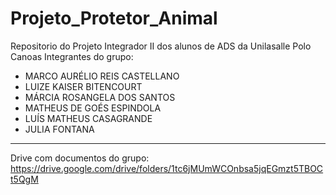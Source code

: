 # Projeto_Protetor_Animal

Repositorio do Projeto Integrador II dos alunos de ADS da Unilasalle Polo Canoas
Integrantes do grupo:
- MARCO AURÉLIO REIS CASTELLANO
- LUIZE KAISER BITENCOURT
- MÁRCIA ROSANGELA DOS SANTOS
- MATHEUS DE GOÉS ESPINDOLA
- LUÍS MATHEUS CASAGRANDE
- JULIA FONTANA
----------------------------------
Drive com documentos do grupo:
https://drive.google.com/drive/folders/1tc6jMUmWCOnbsa5jqEGmzt5TBOCt5QgM

